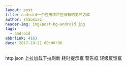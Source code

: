 ```yaml
---
layout: post
title: android一个应用项目应该有的第三方库
author: shaomiao
header-img: img/post-bg-android.jpg
tags:
  - android
abbrlink: 4163
date: 2017-10-21 00:00:00
---
```

http
json
上拉加载下拉刷新
耗时提示框
警告框
轻级反馈框
